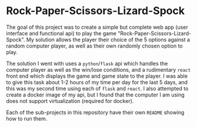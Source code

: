 # Rock-Paper-Scissors-Lizard-Spock

The goal of this project was to create a simple but complete web app (user interface and functional api) to play the game "Rock-Paper-Scissors-Lizard-Spock". My solution allows the player their choice of the 5 options against a random computer player, as well as their own randomly chosen option to play. 

The solution I went with uses a `python`/`flask` api which handles the computer player as well as the win/lose conditions, and a rudimentary `react` front end which displays the game and game state to the player. I was able to give this task about 1-2 hours of my time per day for the last 5 days, and this was my second time using each of `flask` and `react`. I also attempted to create a docker image of my api, but I found that the computer I am using does not support virtualization (required for docker).

Each of the sub-projects in this repository have their own `README` showing how to run them.